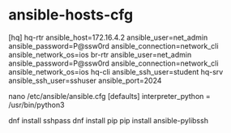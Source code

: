 # ansible-hosts-cfg
[hq]
hq-rtr ansible_host=172.16.4.2 ansible_user=net_admin ansible_password=P@ssw0rd ansible_connection=network_cli ansible_network_os=ios
br-rtr ansible_user=net_admin ansible_password=P@ssw0rd ansible_connection=network_cli ansible_network_os=ios
hq-cli ansible_ssh_user=student
hq-srv ansible_ssh_user=sshuser ansible_port=2024

nano /etc/ansible/ansible.cfg
[defaults]
interpreter_python = /usr/bin/python3

dnf install sshpass
dnf install pip
pip install ansible-pylibssh
